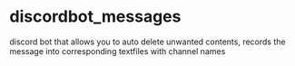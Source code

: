 # discordbot_messages

discord bot that allows you to auto delete unwanted contents, records the message into corresponding textfiles with channel names
